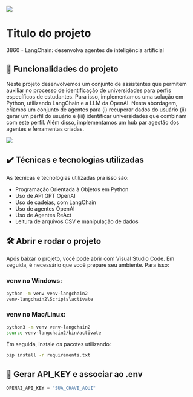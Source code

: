 ![](https://img.shields.io/github/license/alura-cursos/android-com-kotlin-personalizando-ui)

# Titulo do projeto

3860 - LangChain: desenvolva agentes de inteligência artificial

## 🔨 Funcionalidades do projeto

Neste projeto desenvolvemos um conjunto de assistentes que permitem auxiliar no processo de identificação de universidades para perfis específicos de estudantes. Para isso, implementamos uma solução em Python, utilizando LangChain e a LLM da OpenAI. Nesta abordagem, criamos um conjunto de agentes para (i) recuperar dados do usuário (ii) gerar um perfil do usuário e (iii) identificar universidades que combinam com este perfil. Além disso, implementamos um hub par agestão dos agentes e ferramentas criadas.

![](img/amostra.gif)

## ✔️ Técnicas e tecnologias utilizadas

As técnicas e tecnologias utilizadas pra isso são:

- Programação Orientada à Objetos em Python
- Uso de API GPT OpenAI
- Uso de cadeias, com LangChain
- Uso de agentes OpenAI
- Uso de Agentes ReAct
- Leitura de arquivos CSV e manipulação de dados


## 🛠️ Abrir e rodar o projeto

Após baixar o projeto, você pode abrir com Visual Studio Code. Em seguida, é necessário que você prepare seu ambiente. Para isso:

### venv no Windows:

```bash
python -m venv venv-langchain2
venv-langchain2\Scripts\activate
```

### venv no Mac/Linux:

```bash
python3 -m venv venv-langchain2
source venv-langchain2/bin/activate
```

Em seguida, instale os pacotes utilizando:

```bash
pip install -r requirements.txt
```

## 🔑 Gerar API_KEY e associar ao .env

```python
OPENAI_API_KEY = "SUA_CHAVE_AQUI"
```

